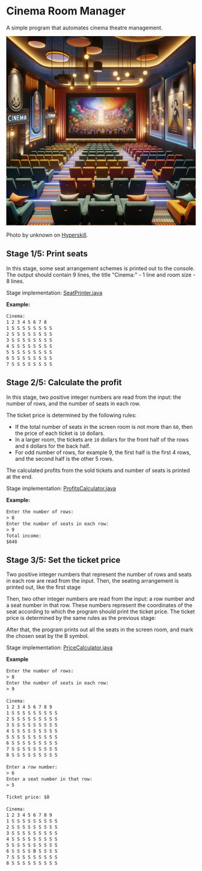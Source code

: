 # Cinema Room Manager

A simple program that automates cinema theatre management.


![img.png](img.png)

Photo by unknown on [Hyperskill](https://hyperskill.org/projects/133/stages/709/implement).

## Stage 1/5: Print seats


In this stage, some seat arrangement schemes is printed out to the console.
The output should contain 9 lines, the title "Cinema:" - 1 line and room size - 8 lines.

Stage implementation: [SeatPrinter.java ](src/cinema/SeatPrinter.java)

**Example:**

    Cinema:
    1 2 3 4 5 6 7 8
    1 S S S S S S S S
    2 S S S S S S S S
    3 S S S S S S S S
    4 S S S S S S S S
    5 S S S S S S S S
    6 S S S S S S S S
    7 S S S S S S S S

## Stage 2/5: Calculate the profit

In this stage, two positive integer numbers are read from the input: the number of rows, and the number of seats in each row. 

The ticket price is determined by the following rules:

- If the total number of seats in the screen room is not more than `60`, then the 
price of each ticket is `10` dollars.
- In a larger room, the tickets are `10` dollars for the front half of the rows and `8` dollars for the back half. 
- For odd number of rows, for example 9,  the first half is the first 4 rows, and the second half is the other 5 rows.

The calculated profits from the sold tickets and number of seats is printed at the end.

Stage implementation: [ProfitsCalculator.java ](src/cinema/ProfitsCalculator.java)

**Example:**


    Enter the number of rows:
    > 8
    Enter the number of seats in each row:
    > 9
    Total income:
    $648

## Stage 3/5: Set the ticket price
Two positive integer numbers that represent the number of rows and seats in 
each row are read from the input. Then, the seating arrangement is printed out, like the first stage

Then, two other integer numbers are read from the input: a row number and a seat number in that row. These numbers represent the 
coordinates of the seat according to which the program should print the ticket price. The ticket price is determined by the same rules as the previous stage:

After that, the program prints out all the seats in the screen room, and mark the chosen seat by the B symbol.

Stage implementation: [PriceCalculator.java ](src/cinema/PriceCalculator.java)

**Example**

    Enter the number of rows:
    > 8
    Enter the number of seats in each row:
    > 9
    
    Cinema:
    1 2 3 4 5 6 7 8 9
    1 S S S S S S S S S
    2 S S S S S S S S S
    3 S S S S S S S S S
    4 S S S S S S S S S
    5 S S S S S S S S S
    6 S S S S S S S S S
    7 S S S S S S S S S
    8 S S S S S S S S S
    
    Enter a row number:
    > 6
    Enter a seat number in that row:
    > 5
    
    Ticket price: $8
    
    Cinema:
    1 2 3 4 5 6 7 8 9
    1 S S S S S S S S S
    2 S S S S S S S S S
    3 S S S S S S S S S
    4 S S S S S S S S S
    5 S S S S S S S S S
    6 S S S S B S S S S
    7 S S S S S S S S S
    8 S S S S S S S S S